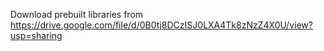 Download prebuilt libraries from https://drive.google.com/file/d/0B0tj8DCzISJ0LXA4Tk8zNzZ4X0U/view?usp=sharing